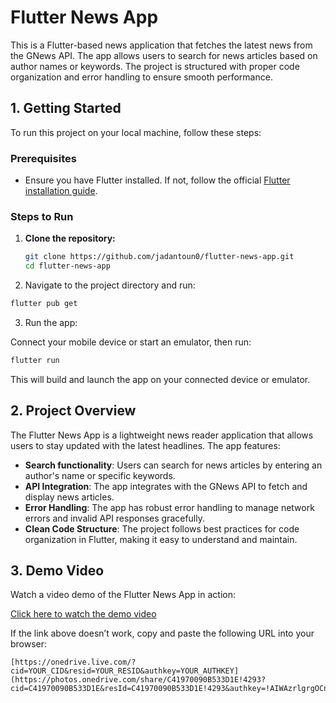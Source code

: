 # Flutter News App

This is a Flutter-based news application that fetches the latest news from the GNews API. The app allows users to search for news articles based on author names or keywords. The project is structured with proper code organization and error handling to ensure smooth performance.

## 1. Getting Started

To run this project on your local machine, follow these steps:

### Prerequisites

- Ensure you have Flutter installed. If not, follow the official [Flutter installation guide](https://flutter.dev/docs/get-started/install).

### Steps to Run

1. **Clone the repository:**

   ```bash
   git clone https://github.com/jadantoun0/flutter-news-app.git
   cd flutter-news-app

2. Navigate to the project directory and run:

```bash
flutter pub get
```

3. Run the app:

Connect your mobile device or start an emulator, then run:

```bash
flutter run
```

This will build and launch the app on your connected device or emulator.


## 2. Project Overview

The Flutter News App is a lightweight news reader application that allows users to stay updated with the latest headlines. The app features:

- **Search functionality**: Users can search for news articles by entering an author's name or specific keywords.
- **API Integration**: The app integrates with the GNews API to fetch and display news articles.
- **Error Handling**: The app has robust error handling to manage network errors and invalid API responses gracefully.
- **Clean Code Structure**: The project follows best practices for code organization in Flutter, making it easy to understand and maintain.


## 3. Demo Video

Watch a video demo of the Flutter News App in action:

[Click here to watch the demo video](https://photos.onedrive.com/share/C41970090B533D1E!4293?cid=C41970090B533D1E&resId=C41970090B533D1E!4293&authkey=!AIWAzrlgrgOCnq8&ithint=video)

If the link above doesn’t work, copy and paste the following URL into your browser:

```
[https://onedrive.live.com/?cid=YOUR_CID&resid=YOUR_RESID&authkey=YOUR_AUTHKEY](https://photos.onedrive.com/share/C41970090B533D1E!4293?cid=C41970090B533D1E&resId=C41970090B533D1E!4293&authkey=!AIWAzrlgrgOCnq8&ithint=video)
```




